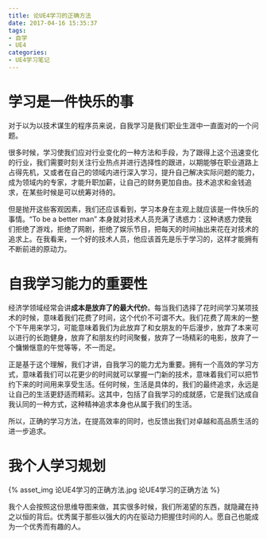 ```yaml
---
title: 论UE4学习的正确方法
date: 2017-04-16 15:35:37
tags:
- 自学
- UE4
categories:
- UE4学习笔记
---
```



# 学习是一件快乐的事
对于以为以技术谋生的程序员来说，自我学习是我们职业生涯中一直面对的一个问题。


很多时候，学习使我们应对行业变化的一种方法和手段，为了跟得上这个迅速变化的行业，我们需要时刻关注行业热点并进行选择性的跟进，以期能够在职业道路上占得先机，又或者在自己的领域内进行深入学习，提升自己解决实际问题的能力，成为领域内的专家，才能升职加薪，让自己的财务更加自由。技术追求和金钱追求，在某些时候是可以统筹对待的。


但是抛开这些客观因素，我们还应该看到，学习本身在主观上就应该是一件快乐的事情。“To be a better man” 本身就对技术人员充满了诱惑力：这种诱惑力使我们拒绝了游戏，拒绝了网剧，拒绝了娱乐节目，把每天的时间抽出来花在对技术的追求上。在我看来，一个好的技术人员，他应该首先是乐于学习的，这样才能拥有不断前进的原动力。


<!-- more -->

# 自我学习能力的重要性
经济学领域经常会讲**成本是放弃了的最大代价**。每当我们选择了花时间学习某项技术的时候，意味着我们花费了时间，这个代价不可谓不大。我们花费了周末的一整个下午用来学习，可能意味着我们为此放弃了和女朋友的午后漫步，放弃了本来可以进行的长跑健身，放弃了和朋友约时间聚餐，放弃了一场精彩的电影，放弃了一个慵懒惬意的午觉等等，不一而足。


正是基于这个理解，我们才讲，自我学习的能力尤为重要。拥有一个高效的学习方式，意味着我们可以花更少的时间就可以掌握一门新的技术，意味着我们可以把节约下来的时间用来享受生活。任何时候，生活是具体的，我们的最终追求，永远是让自己的生活更舒适而精彩。这其中，包括了自我学习的成就感，它是我们达成自我认同的一种方式，这种精神追求本身也从属于我们的生活。


所以，正确的学习方法，在提高效率的同时，也反馈出我们对卓越和高品质生活的进一步追求。





# 我个人学习规划

{% asset_img 论UE4学习的正确方法.jpg 论UE4学习的正确方法 %}


我个人会按照这份思维导图来做，其实很多时候，我们所渴望的东西，就隐藏在持之以恒的背后。优秀属于那些以强大的内在驱动力把握住时间的人。愿自己也能成为一个优秀而有趣的人。

